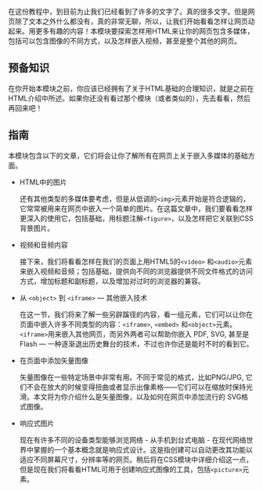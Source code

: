 在这份教程中，到目前为止我们已经看到了许多的文字了。真的很多文字。但是网页除了文本之外什么都没有，真的非常无聊，所以，让我们开始看看怎样让网页动起来。用更多有趣的内容！本模块要探索怎样用HTML来让你的网页包含多媒体，包括可以包含图像的不同方式，以及怎样嵌入视频，甚至是整个其他的网页。

## 预备知识

在你开始本模块之前，你应该已经拥有了关于HTML基础的合理知识，就是之前在HTML介绍中所述。如果你还没有看过那个模块（或者类似的），先去看看，然后再回来吧！

## 指南

本模块包含以下的文章，它们将会让你了解所有在网页上关于嵌入多媒体的基础方面。

- HTML中的图片

  还有其他类型的多媒体要考虑，但是从低调的`<img>`元素开始是符合逻辑的，它常常被用来在网页中嵌入一个简单的图片。在这篇文章中，我们要看看怎样更深入的使用它，包括基础，用标题注解`<figure>`，以及怎样把它关联到CSS背景图片。

- 视频和音频内容

  接下来，我们将看看怎样在我们的页面上用HTML5的`<video>` 和`<audio>`元素来嵌入视频和音频；包括基础，提供向不同的浏览器提供不同文件格式的访问方式，增加标题和副标题，以及增加对过时的浏览器的兼容。

- 从 `<object>` 到 `<iframe>` — 其他嵌入技术

  在这一节，我们将来了解一些另辟蹊径的内容，看一组元素，它们可以让你在页面中嵌入许多不同类型的内容：`<iframe>`, `<embed>` 和`<object>`元素。` <iframe>`用来嵌入其他网页，而另外两者可以帮助你嵌入 PDF, SVG, 甚至是 Flash — 一种逐渐退出历史舞台的技术，不过也许你还是能时不时的看到它。

- 在页面中添加矢量图像

  矢量图像在一些特定场景中非常有用。不同于常见的格式，比如PNG/JPG, 它们不会在放大的时候变得扭曲或者显示出像素格——它们可以在缩放时保持光滑。本文将为你介绍什么是矢量图像，以及如何在网页中添加流行的 SVG格式图像。

- 响应式图片

  现在有许多不同的设备类型能够浏览网络 - 从手机到台式电脑 - 在现代网络世界中掌握的一个基本概念就是响应式设计。这是指创建可以自动更改其功能以适应不同屏幕尺寸，分辨率等的网页。稍后将在CSS模块中详细介绍这一点，但是现在我们将看看HTML可用于创建响应式图像的工具，包括`<picture>`元素。